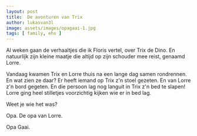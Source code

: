 ```yaml
---
layout: post
title:  De avonturen van Trix
author: lukasvan3l
image: assets/images/opagaai-1.jpg
tags: [ family, ehs ]
---
```


Al weken gaan de verhaaltjes die ik Floris vertel, over Trix de Dino. En natuurlijk zijn kleine maatje die altijd op zijn schouder mee reist, genaamd Lorre.

Vandaag kwamen Trix en Lorre thuis na een lange dag samen rondrennen. En wat zien ze daar? Er heeft iemand op Trix z'n stoel gezeten. En van Lorre z'n bord gegeten. En die persoon lag nog languit in Trix z'n bed te slapen! Lorre ging heel stilletjes voorzichtig kijken wie er in bed lag.

Weet je wie het was?

Opa. De opa van Lorre.

Opa Gaai.